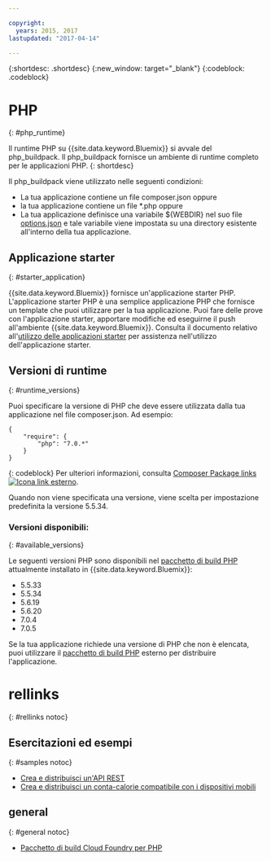 ```yaml
---

copyright:
  years: 2015, 2017
lastupdated: "2017-04-14"

---
```


{:shortdesc: .shortdesc}
{:new_window: target="_blank"}
{:codeblock: .codeblock}

# PHP
{: #php_runtime}

Il runtime PHP su {{site.data.keyword.Bluemix}} si avvale del php_buildpack.
Il php_buildpack fornisce un ambiente di runtime completo per le applicazioni PHP.
{: shortdesc}

Il php_buildpack viene utilizzato nelle seguenti condizioni:
* La tua applicazione contiene un file composer.json oppure
* la tua applicazione contiene un file *.php oppure
* La tua applicazione definisce una variabile ${WEBDIR} nel suo file [options.json](https://docs.cloudfoundry.org/buildpacks/php/gsg-php-config.html) e tale variabile viene impostata su una directory esistente all'interno della tua applicazione.

## Applicazione starter
{: #starter_application}

{{site.data.keyword.Bluemix}} fornisce un'applicazione starter PHP.  L'applicazione starter PHP è una semplice applicazione PHP che fornisce un template che puoi utilizzare per la tua applicazione. Puoi fare delle prove con l'applicazione starter, apportare modifiche ed eseguirne il push
all'ambiente {{site.data.keyword.Bluemix}}.  Consulta il documento relativo all'[utilizzo delle applicazioni starter](/docs/cfapps/starter_app_usage.html) per assistenza nell'utilizzo dell'applicazione starter.

## Versioni di runtime
{: #runtime_versions}

Puoi specificare la versione di PHP che deve essere utilizzata dalla tua applicazione nel file composer.json. Ad esempio:

```
{
    "require": {
        "php": "7.0.*"
    }
}
```
{: codeblock}
Per ulteriori informazioni, consulta [Composer Package links  ![Icona link esterno](../../icons/launch-glyph.svg "Icona link esterno")](https://getcomposer.org/doc/04-schema.md#package-links).

Quando non viene specificata una versione, viene scelta per impostazione predefinita la versione 5.5.34.

### Versioni disponibili:
{: #available_versions}

Le seguenti versioni PHP sono disponibili nel [pacchetto
di build PHP](https://github.com/cloudfoundry/php-buildpack/releases/tag/v4.3.10) attualmente installato
in {{site.data.keyword.Bluemix}}:

* 5.5.33
* 5.5.34
* 5.6.19
* 5.6.20
* 7.0.4
* 7.0.5

Se la tua applicazione richiede una versione di PHP che non è elencata,
puoi utilizzare il [pacchetto
di build PHP](https://github.com/cloudfoundry/php-buildpack.git) esterno per distribuire l'applicazione.

# rellinks
{: #rellinks notoc}
## Esercitazioni ed esempi
{: #samples notoc}
* [Crea e distribuisci un'API REST](http://www.ibm.com/developerworks/library/wa-deployrest-app/)
* [Crea e distribuisci un conta-calorie compatibile con i dispositivi mobili](http://www.ibm.com/developerworks/library/mo-bluemix-php-nutritionix-angularjs/)
## general
{: #general notoc}
* [Pacchetto di build Cloud Foundry per PHP](https://github.com/cloudfoundry/php-buildpack.git)

